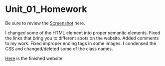 # Unit_01_Homework

Be sure to review the [Screenshot](./assets/images/Screenshot.PNG) here.

I changed some of the HTML element into proper semantic elements. Fixed the links that bring you to different spots on the website. Added comments to my work. Fixed improper ending tags in some images. I condensed the CSS and changed/deleted some of the class names. 

[Here](https://halvosaurus34.github.io/Unit_01_Homework/) is the finished website. 